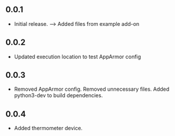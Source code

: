 <!-- https://developers.home-assistant.io/docs/add-ons/presentation#keeping-a-changelog -->

## 0.0.1

- Initial release. --> Added files from example add-on

## 0.0.2

- Updated execution location to test AppArmor config

## 0.0.3

- Removed AppArmor config. Removed unnecessary files. Added python3-dev to build dependencies.

## 0.0.4

- Added thermometer device.